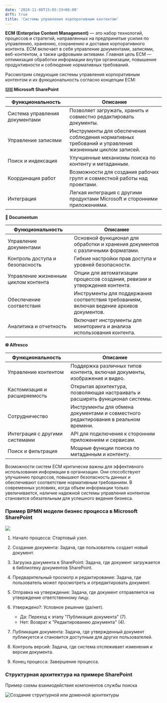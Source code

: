 ```yaml
---
date: '2024-11-08T15:05:33+06:00'
drft: true
title: 'Cистемы управления корпоративным контентом'
---
```


**ECM (Enterprise Content Management)** — это набор технологий, процессов и стратегий, направленных на предпринятые усилия по управлению, хранению, сохранению и доставке корпоративного контента. ECM включает в себя управление документами, записями, веб-контентом, а также цифровыми активами. Главная цель ECM — оптимизация обработки информации внутри организации, повышение продуктивности и соблюдение нормативных требований.

Рассмотрим следующие системы управления корпоративным контентом и их функциональность согласно концепции ECM:

**🇺🇸 Microsoft SharePoint**

| Функциональность                        | Описание                                                                                     |
|-----------------------------------------|----------------------------------------------------------------------------------------------|
| Система управления документами          | Позволяет загружать, хранить и совместно редактировать документы.                          |
| Управление записями                     | Инструменты для обеспечения соблюдения нормативных требований и управления жизненным циклом записей. |
| Поиск и индексация                     | Улучшенные механизмы поиска по контенту и метаданным.                                        |
| Координация работ                       | Возможности для создания рабочих групп и совместной работы над проектами.                   |
| Интеграция                             | Легкая интеграция с другими продуктами Microsoft и сторонними приложениями.                 |


**📄 Documentum**

| Функциональность                         | Описание                                                                                                 |
|------------------------------------------|----------------------------------------------------------------------------------------------------------|
| Управление документами                   | Основной функционал для обработки и хранения документов с различными форматами.                         |
| Контроль доступа и безопасность          | Гибкие настройки прав доступа и уровней безопасности.                                                   |
| Управление жизненным циклом контента     | Опции для автоматизации процессов создания, ревизии и утверждения контента.                             |
| Обеспечение соответствия                 | Инструменты для поддержания соответствия требованиям, включая ведение архивов документов.              |
| Аналитика и отчетность                   | Включает инструменты для мониторинга и анализа использования контента.                                  |


**🌐 Alfresco** 

| Функциональность                         | Описание                                                                                                 |
|------------------------------------------|----------------------------------------------------------------------------------------------------------|
| Управление контентом                     | Поддержка различных типов контента, включая документы, изображения и видео.                             |
| Кастомизация и расширяемость            | Открытая архитектура, позволяющая настраивать и расширять функционал системы.                          |
| Сотрудничество                           | Инструменты для обмена документами и совместного редактирования в реальном времени.                     |
| Интеграция с другими системами          | API для подключения к сторонним приложениям и сервисам.                                                  |
| Поиск и фильтрация                      | Мощные функции поиска по метаданным и контенту.                                                         |


Возможности систем ECM критически важны для эффективного использования информации в организации. Они способствуют улучшению процессов, повышают безопасность данных и обеспечивают соответствие нормативным требованиям. В современных условиях, когда объем информации только увеличивается, наличие надежной системы управления контентом становится обязательным для успешного ведения бизнеса.

### Пример BPMN модели бизнес процесса в Microsoft SharePoint

![](https://sun9-38.userapi.com/impg/hCZtBIyumoial5ujoK25Tpfy2X5G8UZYi60ueQ/1a-cSszUwGE.jpg?size=2462x291&quality=96&sign=52541ed74a6e9ce8e61445621b04d759&type=album)


1) Начало процесса: Стартовый узел.

2) Создание документа: Задача, где пользователь создает новый документ.

3) Загрузка документа в SharePoint: Задача, где документ загружается в библиотеку документов SharePoint.

4) Предварительный просмотр и редактирование: Задача, где пользователь может просмотреть и отредактировать документ.

5) Отправка на утверждение: Задача, где документ отправляется на утверждение ответственному лицу.

6) Утверждено?: Условное решение (да/нет).

    -  Да: Переход к этапу "Публикация документа" (7).
    -  Нет: Возврат к "Редактированию документа" (4).

7) Публикация документа: Задача, где утвержденный документ публикуется и становится доступным для других пользователей.

8) Контроль версий: Задача, где система отслеживает изменения и версии документа.

9) Конец процесса: Завершение процесса.


### Структурная архитектура на примере SharePoint 

Пример схемы взаимодействия компонентов службы поиска

![Создание структурной или доменной архитектуры](https://sun9-3.userapi.com/impg/gTEjwgjraPm-myIa78bghkb7oNastIYbvUqJyw/EO9slwLq_ZU.jpg?size=1674x695&quality=96&sign=42f66a9144fc04fa7479f42142e3084f&type=album)

